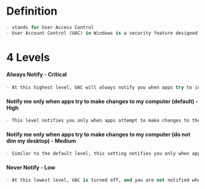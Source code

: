 # Definition
```python
- stands for User-Access Control
- User Account Control (UAC) in Windows is a security feature designed to prevent unauthorized changes to the operating system. These changes could be initiated by applications, viruses, or other users. When UAC is enabled, it ensures that changes to the system require approval from an administrator, thereby protecting the system from potentially harmful modifications.
```



# 4 Levels

#### Always Notify - Critical
```python
- At this highest level, UAC will always notify you when apps try to install software or make changes to your computer and when you make changes to Windows settings. This is the most secure setting and ensures that you are informed about every potential security risk.
```


#### Notify me only when apps try to make changes to my computer (default) - High
```python
- This level notifies you only when apps attempt to make changes to the system or when apps try to install software. It does not notify you when you make changes to Windows settings. This is the default setting in Windows and provides a balance between security and usability.
```


#### Notify me only when apps try to make changes to my computer (do not dim my desktop) - Medium
```python
- Similar to the default level, this setting notifies you only when apps make changes, but it does not use the secure desktop mode (which dims the screen). This setting can be useful if the dimming of the desktop is slow or causes other issues, but it is less secure because malicious software could potentially interfere with the UAC prompt.
```


#### Never Notify - Low
```python
- At this lowest level, UAC is turned off, and you are not notified when apps try to install software or make changes to the computer. This setting makes the system vulnerable to unauthorized changes and is not recommended unless you are confident in the security of your applications and the behavior of users on the system.
```






























